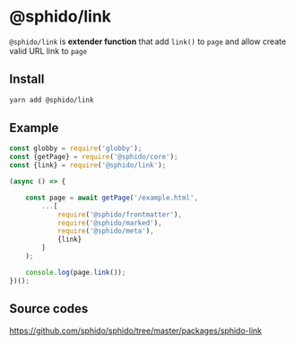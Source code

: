 # @sphido/link

`@sphido/link` is **extender function** that add `link()` to `page` and allow create valid URL link to `page` 


## Install

```bash
yarn add @sphido/link
```

## Example

```javascript
const globby = require('globby');
const {getPage} = require('@sphido/core');
const {link} = require('@sphido/link');

(async () => {

	const page = await getPage('/example.html',
		...[
			require('@sphido/frontmatter'),
			require('@sphido/marked'),
			require('@sphido/meta'),
			{link}
		]
	);

	console.log(page.link());
})();
```

## Source codes

https://github.com/sphido/sphido/tree/master/packages/sphido-link